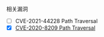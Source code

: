 相关漏洞

- [ ] CVE-2021-44228 Path Traversal
- [x] [CVE-2020-8209 Path Traversal](https://mp.weixin.qq.com/s/tZXp1zTlfas7makYcgZusw)